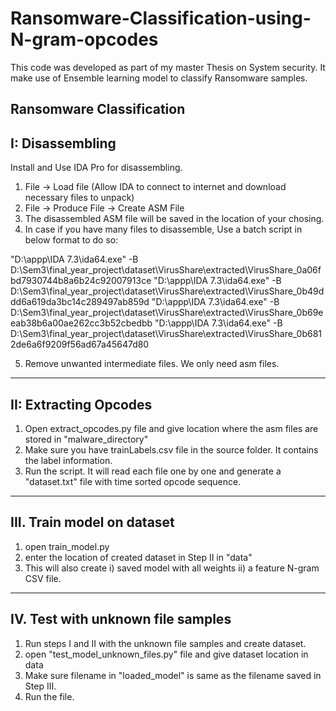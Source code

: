 # Ransomware-Classification-using-N-gram-opcodes
This code was developed as part of my master Thesis on System security. It make use of Ensemble learning model to classify Ransomware samples.


Ransomware Classification
--------------------------------------------------
I: Disassembling
--------------------------------------------------
Install and Use IDA Pro for disassembling. 
1) File -> Load file (Allow IDA to connect to internet and download necessary files to unpack)
2) File -> Produce File -> Create ASM File
3) The disassembled ASM file will be saved in the location of your chosing.
4) In case if you have many files to disassemble, Use a batch script in below format to do so:

	
"D:\appp\IDA 7.3\ida64.exe" -B D:\Sem3\final_year_project\dataset\VirusShare\extracted\VirusShare_0a06fbd7930744b8a6b24c92007913ce
"D:\appp\IDA 7.3\ida64.exe" -B D:\Sem3\final_year_project\dataset\VirusShare\extracted\VirusShare_0b49ddd6a619da3bc14c289497ab859d
"D:\appp\IDA 7.3\ida64.exe" -B D:\Sem3\final_year_project\dataset\VirusShare\extracted\VirusShare_0b69eeab38b6a00ae262cc3b52cbedbb
"D:\appp\IDA 7.3\ida64.exe" -B D:\Sem3\final_year_project\dataset\VirusShare\extracted\VirusShare_0b6812de6a6f9209f56ad67a45647d80

5) Remove unwanted intermediate files. We only need asm files.

--------------------------------------------------
II: Extracting Opcodes
--------------------------------------------------
1) Open extract_opcodes.py file and give location where the asm files are stored in "malware_directory"
2) Make sure you have trainLabels.csv file in the source folder. It contains the label information.
3) Run the script. 
	It will read each file one by one and generate a "dataset.txt" file with time sorted opcode sequence.

--------------------------------------------------
III. Train model on dataset
--------------------------------------------------
1) open train_model.py
2) enter the location of created dataset in Step II in "data"
3) This will also create 
	i) saved model with all weights
	ii) a feature N-gram CSV file.

-----------------------------------------------------
IV. Test with unknown file samples
------------------------------------------------------
1) Run steps I and II with the unknown file samples and create dataset.
2) open "test_model_unknown_files.py" file and give dataset location in data
3) Make sure filename in "loaded_model" is same as the filename saved in Step III.
4) Run the file.
